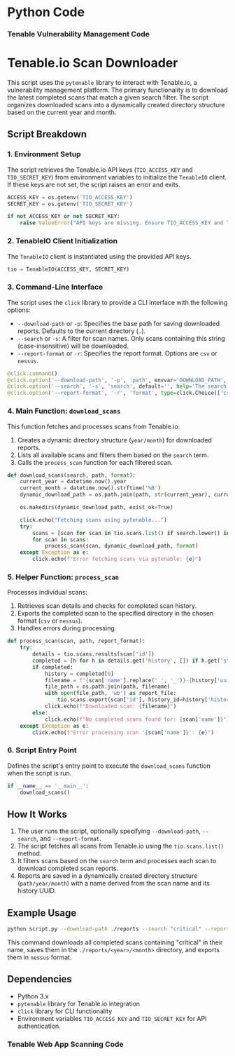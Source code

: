 # Python Code

### Tenable Vulnerability Management Code



# Tenable.io Scan Downloader

This script uses the `pytenable` library to interact with Tenable.io, a vulnerability management platform. The primary functionality is to download the latest completed scans that match a given search filter. The script organizes downloaded scans into a dynamically created directory structure based on the current year and month.

## Script Breakdown

### 1. Environment Setup
The script retrieves the Tenable.io API keys (`TIO_ACCESS_KEY` and `TIO_SECRET_KEY`) from environment variables to initialize the `TenableIO` client. If these keys are not set, the script raises an error and exits.

```python
ACCESS_KEY = os.getenv('TIO_ACCESS_KEY')
SECRET_KEY = os.getenv('TIO_SECRET_KEY')

if not ACCESS_KEY or not SECRET_KEY:
    raise ValueError("API keys are missing. Ensure TIO_ACCESS_KEY and TIO_SECRET_KEY are set.")
```

### 2. TenableIO Client Initialization
The `TenableIO` client is instantiated using the provided API keys.

```python
tio = TenableIO(ACCESS_KEY, SECRET_KEY)
```

### 3. Command-Line Interface
The script uses the `click` library to provide a CLI interface with the following options:
- `--download-path` or `-p`: Specifies the base path for saving downloaded reports. Defaults to the current directory (`.`).
- `--search` or `-s`: A filter for scan names. Only scans containing this string (case-insensitive) will be downloaded.
- `--report-format` or `-r`: Specifies the report format. Options are `csv` or `nessus`.

```python
@click.command()
@click.option('--download-path', '-p', 'path', envvar='DOWNLOAD_PATH', type=click.Path(exists=False), default='.', help='The base path to where the downloaded report files will reside.')
@click.option('--search', '-s', 'search', default='', help='The search filter to use on the scan names.')
@click.option('--report-format', '-r', 'format', type=click.Choice(['csv', 'nessus']), default='csv', help='The report format. Acceptable values are "csv" and "nessus".')
```

### 4. Main Function: `download_scans`
This function fetches and processes scans from Tenable.io:
1. Creates a dynamic directory structure (`year/month`) for downloaded reports.
2. Lists all available scans and filters them based on the `search` term.
3. Calls the `process_scan` function for each filtered scan.

```python
def download_scans(search, path, format):
    current_year = datetime.now().year
    current_month = datetime.now().strftime('%B')
    dynamic_download_path = os.path.join(path, str(current_year), current_month)

    os.makedirs(dynamic_download_path, exist_ok=True)

    click.echo("Fetching scans using pytenable...")
    try:
        scans = [scan for scan in tio.scans.list() if search.lower() in scan['name'].lower()]
        for scan in scans:
            process_scan(scan, dynamic_download_path, format)
    except Exception as e:
        click.echo(f"Error fetching scans via pytenable: {e}")
```

### 5. Helper Function: `process_scan`
Processes individual scans:
1. Retrieves scan details and checks for completed scan history.
2. Exports the completed scan to the specified directory in the chosen format (`csv` or `nessus`).
3. Handles errors during processing.

```python
def process_scan(scan, path, report_format):
    try:
        details = tio.scans.results(scan['id'])
        completed = [h for h in details.get('history', []) if h.get('status') == 'completed']
        if completed:
            history = completed[0]
            filename = f"{scan['name'].replace(' ', '_')}-{history['uuid']}.{report_format}"
            file_path = os.path.join(path, filename)
            with open(file_path, 'wb') as report_file:
                tio.scans.export(scan['id'], history_id=history['history_id'], fobj=report_file, format=report_format)
            click.echo(f"Downloaded scan: {filename}")
        else:
            click.echo(f"No completed scans found for: {scan['name']}")
    except Exception as e:
        click.echo(f"Error processing scan '{scan['name']}': {e}")
```

### 6. Script Entry Point
Defines the script's entry point to execute the `download_scans` function when the script is run.

```python
if __name__ == '__main__':
    download_scans()
```

## How It Works
1. The user runs the script, optionally specifying `--download-path`, `--search`, and `--report-format`.
2. The script fetches all scans from Tenable.io using the `tio.scans.list()` method.
3. It filters scans based on the `search` term and processes each scan to download completed scan reports.
4. Reports are saved in a dynamically created directory structure (`path/year/month`) with a name derived from the scan name and its history UUID.

## Example Usage
```bash
python script.py --download-path ./reports --search "critical" --report-format nessus
```
This command downloads all completed scans containing "critical" in their name, saves them in the `./reports/<year>/<month>` directory, and exports them in `nessus` format.

## Dependencies
- Python 3.x
- `pytenable` library for Tenable.io integration
- `click` library for CLI functionality
- Environment variables `TIO_ACCESS_KEY` and `TIO_SECRET_KEY` for API authentication.






### Tenable Web App Scanning Code











